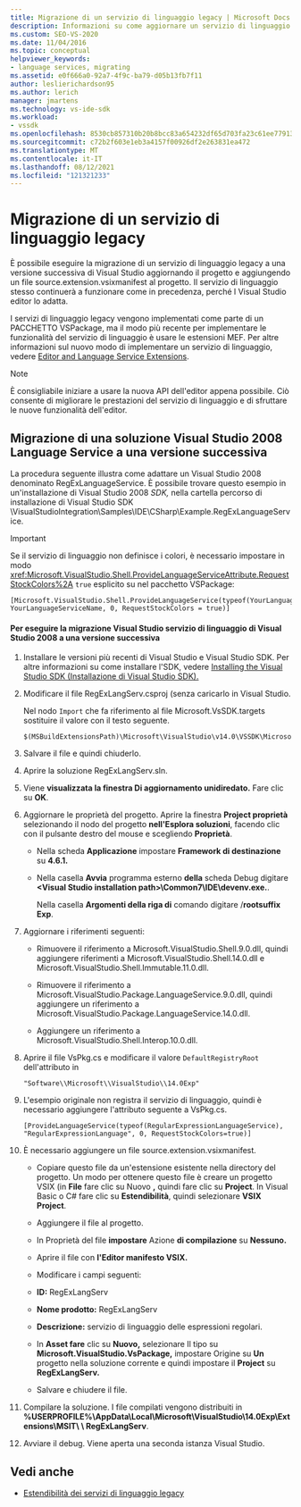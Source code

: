 ```yaml
---
title: Migrazione di un servizio di linguaggio legacy | Microsoft Docs
description: Informazioni su come aggiornare un servizio di linguaggio alla versione più recente di Visual Studio aggiornando il progetto e aggiungendo un file source.extension.vsixmanifest.
ms.custom: SEO-VS-2020
ms.date: 11/04/2016
ms.topic: conceptual
helpviewer_keywords:
- language services, migrating
ms.assetid: e0f666a0-92a7-4f9c-ba79-d05b13fb7f11
author: leslierichardson95
ms.author: lerich
manager: jmartens
ms.technology: vs-ide-sdk
ms.workload:
- vssdk
ms.openlocfilehash: 8530cb857310b20b8bcc83a654232df65d703fa23c61ee77913bf25f2f28740f
ms.sourcegitcommit: c72b2f603e1eb3a4157f00926df2e263831ea472
ms.translationtype: MT
ms.contentlocale: it-IT
ms.lasthandoff: 08/12/2021
ms.locfileid: "121321233"
---
```

# <a name="migrating-a-legacy-language-service"></a>Migrazione di un servizio di linguaggio legacy
È possibile eseguire la migrazione di un servizio di linguaggio legacy a una versione successiva di Visual Studio aggiornando il progetto e aggiungendo un file source.extension.vsixmanifest al progetto. Il servizio di linguaggio stesso continuerà a funzionare come in precedenza, perché l Visual Studio editor lo adatta.

 I servizi di linguaggio legacy vengono implementati come parte di un PACCHETTO VSPackage, ma il modo più recente per implementare le funzionalità del servizio di linguaggio è usare le estensioni MEF. Per altre informazioni sul nuovo modo di implementare un servizio di linguaggio, vedere [Editor and Language Service Extensions](../../extensibility/editor-and-language-service-extensions.md).

> [!NOTE]
> È consigliabile iniziare a usare la nuova API dell'editor appena possibile. Ciò consente di migliorare le prestazioni del servizio di linguaggio e di sfruttare le nuove funzionalità dell'editor.

## <a name="migrating-a-visual-studio-2008-language-service-solution-to-a-later-version"></a>Migrazione di una soluzione Visual Studio 2008 Language Service a una versione successiva
 La procedura seguente illustra come adattare un Visual Studio 2008 denominato RegExLanguageService. È possibile trovare questo esempio in un'installazione di Visual Studio 2008 *SDK,* nella cartella percorso di installazione di Visual Studio SDK \VisualStudioIntegration\Samples\IDE\CSharp\Example.RegExLanguageService\.

> [!IMPORTANT]
> Se il servizio di linguaggio non definisce i colori, è necessario impostare in modo <xref:Microsoft.VisualStudio.Shell.ProvideLanguageServiceAttribute.RequestStockColors%2A> `true` esplicito su nel pacchetto VSPackage:

```
[Microsoft.VisualStudio.Shell.ProvideLanguageService(typeof(YourLanguageService), YourLanguageServiceName, 0, RequestStockColors = true)]
```

#### <a name="to-migrate-a-visual-studio-2008-language-service-to-a-later-version"></a>Per eseguire la migrazione Visual Studio servizio di linguaggio di Visual Studio 2008 a una versione successiva

1. Installare le versioni più recenti di Visual Studio e Visual Studio SDK. Per altre informazioni su come installare l'SDK, vedere [Installing the Visual Studio SDK (Installazione di Visual Studio SDK).](../../extensibility/installing-the-visual-studio-sdk.md)

2. Modificare il file RegExLangServ.csproj (senza caricarlo in Visual Studio.

     Nel nodo `Import` che fa riferimento al file Microsoft.VsSDK.targets sostituire il valore con il testo seguente.

    ```
    $(MSBuildExtensionsPath)\Microsoft\VisualStudio\v14.0\VSSDK\Microsoft.VsSDK.targets
    ```

3. Salvare il file e quindi chiuderlo.

4. Aprire la soluzione RegExLangServ.sln.

5. Viene **visualizzata la finestra Di aggiornamento unidiredato.** Fare clic su **OK**.

6. Aggiornare le proprietà del progetto. Aprire la finestra **Project proprietà** selezionando il nodo del progetto **nell'Esplora soluzioni**, facendo clic con il pulsante destro del mouse e scegliendo **Proprietà**.

    - Nella scheda **Applicazione** impostare **Framework di destinazione** su **4.6.1.**

    - Nella casella **Avvia** programma esterno **della** scheda Debug digitare **\<Visual Studio installation path>\Common7\IDE\devenv.exe.**.

         Nella casella **Argomenti della riga di** comando digitare /**rootsuffix Exp**.

7. Aggiornare i riferimenti seguenti:

    - Rimuovere il riferimento a Microsoft.VisualStudio.Shell.9.0.dll, quindi aggiungere riferimenti a Microsoft.VisualStudio.Shell.14.0.dll e Microsoft.VisualStudio.Shell.Immutable.11.0.dll.

    - Rimuovere il riferimento a Microsoft.VisualStudio.Package.LanguageService.9.0.dll, quindi aggiungere un riferimento a Microsoft.VisualStudio.Package.LanguageService.14.0.dll.

    - Aggiungere un riferimento a Microsoft.VisualStudio.Shell.Interop.10.0.dll.

8. Aprire il file VsPkg.cs e modificare il valore `DefaultRegistryRoot` dell'attributo in

    ```
    "Software\\Microsoft\\VisualStudio\\14.0Exp"
    ```

9. L'esempio originale non registra il servizio di linguaggio, quindi è necessario aggiungere l'attributo seguente a VsPkg.cs.

    ```
    [ProvideLanguageService(typeof(RegularExpressionLanguageService), "RegularExpressionLanguage", 0, RequestStockColors=true)]
    ```

10. È necessario aggiungere un file source.extension.vsixmanifest.

    - Copiare questo file da un'estensione esistente nella directory del progetto. Un modo per ottenere questo file è creare un progetto VSIX (in **File** fare clic su Nuovo **,** quindi fare clic su **Project**. In Visual Basic o C# fare clic su **Estendibilità**, quindi selezionare **VSIX Project**.

    - Aggiungere il file al progetto.

    - In Proprietà del file **impostare** Azione **di compilazione** su **Nessuno.**

    - Aprire il file con **l'Editor manifesto VSIX.**

    - Modificare i campi seguenti:

    - **ID:** RegExLangServ

    - **Nome prodotto:** RegExLangServ

    - **Descrizione:** servizio di linguaggio delle espressioni regolari.

    - In **Asset fare** clic su  **Nuovo,** selezionare Il tipo su  **Microsoft.VisualStudio.VsPackage,** impostare Origine su **Un** progetto nella soluzione corrente e quindi impostare il **Project** su **RegExLangServ.**

    - Salvare e chiudere il file.

11. Compilare la soluzione. I file compilati vengono distribuiti in **%USERPROFILE%\AppData\Local\Microsoft\VisualStudio\14.0Exp\Extensions\MSIT\ \\ RegExLangServ**.

12. Avviare il debug. Viene aperta una seconda istanza Visual Studio.

## <a name="see-also"></a>Vedi anche
- [Estendibilità dei servizi di linguaggio legacy](../../extensibility/internals/legacy-language-service-extensibility.md)
